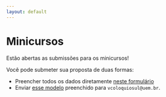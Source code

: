 ```yaml
---
layout: default
---
```


# Minicursos

Estão abertas as submissões para os minicursos!

Você pode submeter sua proposta de duas formas:

  - Preencher todos os dados diretamente [neste formulário](https://docs.google.com/forms/d/e/1FAIpQLScgq3CFsvY8-xC84AL_8oHD1bHm41IACPnpeiaVImDQ2Usz9Q/viewform?usp=sf_link)
  - Enviar [esse modelo](../assets/latex/modelo-minicurso.tex) preenchido
para `vcoloquiosul@uem.br`.
